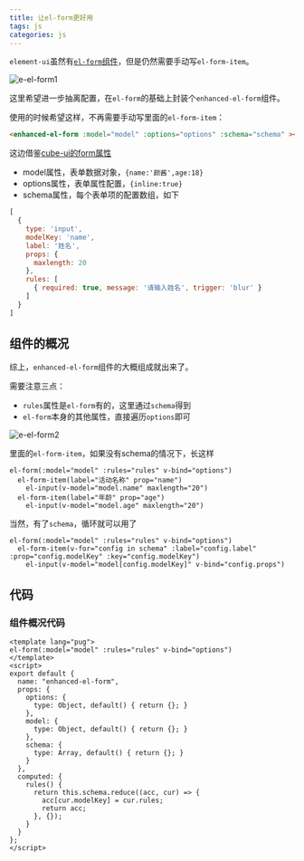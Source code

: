 ```yaml
---
title: 让el-form更好用
tags: js
categories: js
---
```


`element-ui`虽然有[`el-form`组件](https://element.eleme.cn/#/zh-CN/component/form)，但是仍然需要手动写`el-form-item`。

![e-el-form1](https://blog-huahua.oss-cn-beijing.aliyuncs.com/blog/code/e-el-form1.png)

这里希望进一步抽离配置，在`el-form`的基础上封装个`enhanced-el-form`组件。

使用的时候希望这样，不再需要手动写里面的`el-form-item`：

```html
<enhanced-el-form :model="model" :options="options" :schema="schema" ></enhanced-el-form>
```

这边借鉴[cube-ui的form属性](https://didi.github.io/cube-ui/#/en-US/docs/form)

- model属性，表单数据对象，`{name:'颜酱',age:18}`
- options属性，表单属性配置，`{inline:true}`
- schema属性，每个表单项的配置数组，如下

```js
[
  {
    type: 'input',
    modelKey: 'name',
    label: '姓名',
    props: {
      maxlength: 20
    },
    rules: [
      { required: true, message: '请输入姓名', trigger: 'blur' }
    ]
  }
]
```

## 组件的概况

综上，`enhanced-el-form`组件的大概组成就出来了。

需要注意三点：

<!-- - `model`属性需要更改父组件的数据，为方便，配合`sync`修饰符 -->
- `rules`属性是`el-form`有的，这里通过`schema`得到
- `el-form`本身的其他属性，直接遍历`options`即可

![e-el-form2](https://blog-huahua.oss-cn-beijing.aliyuncs.com/blog/code/e-el-form2.png)

里面的`el-form-item`，如果没有schema的情况下，长这样

```pug
el-form(:model="model" :rules="rules" v-bind="options")
  el-form-item(label="活动名称" prop="name")
    el-input(v-model="model.name" maxlength="20")
  el-form-item(label="年龄" prop="age")
    el-input(v-model="model.age" maxlength="20")
```

当然，有了`schema`，循环就可以用了

```pug
el-form(:model="model" :rules="rules" v-bind="options")
  el-form-item(v-for="config in schema" :label="config.label" :prop="config.modelKey" :key="config.modelKey")
    el-input(v-model="model[config.modelKey]" v-bind="config.props")
```

## 代码

### 组件概况代码

```vue
<template lang="pug">
el-form(:model="model" :rules="rules" v-bind="options")
</template>
<script>
export default {
  name: "enhanced-el-form",
  props: {
    options: {
      type: Object, default() { return {}; } 
    },
    model: {
      type: Object, default() { return {}; }
    },
    schema: {
      type: Array, default() { return {}; }
    }
  },
  computed: {
    rules() {
      return this.schema.reduce((acc, cur) => {
        acc[cur.modelKey] = cur.rules;
        return acc;
      }, {});
    }
  }
};
</script>

```




